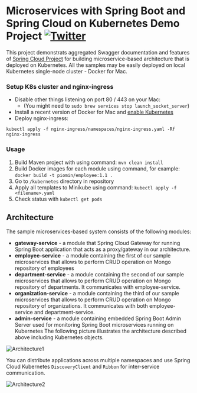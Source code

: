 # Microservices with Spring Boot and Spring Cloud on Kubernetes Demo Project [![Twitter](https://img.shields.io/twitter/follow/piotr_minkowski.svg?style=social&logo=twitter&label=Follow%20Me)](https://twitter.com/piotr_minkowski)

This project demonstrats aggregated Swagger documentation and features of [Spring Cloud Project](https://spring.io/projects/spring-cloud) for building microservice-based architecture that is deployed on Kubernetes. All the samples may be easily deployed on local Kubernetes single-node cluster - Docker for Mac.

### Setup K8s cluster and nginx-ingress

* Disable other things listening on port 80 / 443 on your Mac:
  * (You might need to `sudo brew services stop launch_socket_server`)
* Install a recent version of Docker for Mac and [enable Kubernetes](https://docs.docker.com/docker-for-mac/#kubernetes)
* Deploy nginx-ingress:

```
kubectl apply -f nginx-ingress/namespaces/nginx-ingress.yaml -Rf nginx-ingress
```
### Usage

1. Build Maven project with using command: `mvn clean install`
1. Build Docker images for each module using command, for example: `docker build -t piomin/employee:1.1 .`
1. Go to `/kubernetes` directory in repository
1. Apply all templates to Minikube using command: `kubectl apply -f <filename>.yaml`
1. Check status with `kubectl get pods`

## Architecture

The sample microservices-based system consists of the following modules:
- **gateway-service** - a module that Spring Cloud Gateway for running Spring Boot application that acts as a proxy/gateway in our architecture.
- **employee-service** - a module containing the first of our sample microservices that allows to perform CRUD operation on Mongo repository of employees
- **department-service** - a module containing the second of our sample microservices that allows to perform CRUD operation on Mongo repository of departments. It communicates with employee-service. 
- **organization-service** - a module containing the third of our sample microservices that allows to perform CRUD operation on Mongo repository of organizations. It communicates with both employee-service and department-service.
- **admin-service** - a module containing embedded Spring Boot Admin Server used for monitoring Spring Boot microservices running on Kubernetes
The following picture illustrates the architecture described above including Kubernetes objects.

<img src="https://piotrminkowski.files.wordpress.com/2018/07/micro-kube-1.png" title="Architecture1">

You can distribute applications across multiple namespaces and use Spring Cloud Kubernetes `DiscoveryClient` and `Ribbon` for inter-service communication.

<img src="https://piotrminkowski.files.wordpress.com/2019/12/microservices-with-spring-cloud-kubernetes-discovery.png" title="Architecture2" >

